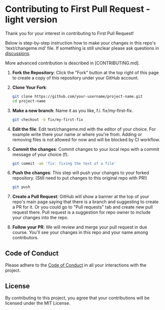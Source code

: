 # Contributing to First Pull Request - light version

Thank you for your interest in contributing to First Pull Request!

Below is step-by-step instruction how to make your changes in this repo's 'text/changeme.md' file. 
If something is still unclear please ask questions in [discussions](https://github.com/alex1yaremchuk/first-pull-request/discussions). 

More advanced contribution is described in [CONTRIBUTING.md].

1. **Fork the Repository**: Click the "Fork" button at the top right of this page to create a copy of this repository under your GitHub account.

2. **Clone Your Fork**:
    ```sh
    git clone https://github.com/your-username/project-name.git
    cd project-name
    ```

3. **Make a new branch**: Name it as you like, f.i. fix/my-first-fix.
    ```sh
    git checkout -b fix/my-first-fix
    ```

4. **Edit the file**: Edit text/changeme.md with the editor of your choice. For example write there your name or where you're from.
Adding or removing files is not allowed for now and will be blocked by CI workflow.

5. **Commit the changes**: Commit changes to your local repo with a commit message of your choice (f).

    ```sh
    git commit -am 'fix: fixing the text of a file'
    ```
6. **Push the changes**: This step will push your changes to your forked repository.
(Still need to put changes to this original repo with PR!)

    ```sh
    git push
    ```
7. **Create a Pull Request**: GitHub will show a banner at the top of your repo's main page saying that there is a branch and suggesting to create a PR for it.
Or you could go to "Pull requests" tab and create new pull request there.
Pull request is a suggestion for repo owner to include your changes into the repo.

8. **Follow your PR**: We will review and merge your pull request in due course.
You'll see your changes in this repo and your name among contributors.

## Code of Conduct

Please adhere to the [Code of Conduct](CODE_OF_CONDUCT.md) in all your interactions with the project.

## License

By contributing to this project, you agree that your contributions will be licensed under the MIT License.
